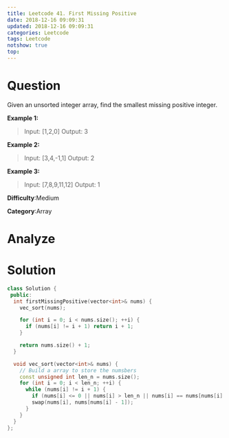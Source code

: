 ```yaml
---
title: Leetcode 41. First Missing Positive
date: 2018-12-16 09:09:31
updated: 2018-12-16 09:09:31
categories: Leetcode
tags: Leetcode
notshow: true
top:
---
```


# Question

Given an unsorted integer array, find the smallest missing positive integer.

**Example 1:**

> Input: [1,2,0]
> Output: 3

**Example 2:**

> Input: [3,4,-1,1]
> Output: 2

**Example 3:**

> Input: [7,8,9,11,12]
> Output: 1

**Difficulty**:Medium

**Category**:Array

<!-- more -->

# Analyze

# Solution

```cpp
class Solution {
 public:
  int firstMissingPositive(vector<int>& nums) {
    vec_sort(nums);

    for (int i = 0; i < nums.size(); ++i) {
      if (nums[i] != i + 1) return i + 1;
    }

    return nums.size() + 1;
  }

  void vec_sort(vector<int>& nums) {
    // Build a array to store the numsbers
    const unsigned int len_n = nums.size();
    for (int i = 0; i < len_n; ++i) {
      while (nums[i] != i + 1) {
        if (nums[i] <= 0 || nums[i] > len_n || nums[i] == nums[nums[i] - 1]) break;
        swap(nums[i], nums[nums[i] - 1]);
      }
    }
  }
};
```

